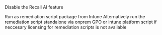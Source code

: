 Disable the Recall AI feature

Run as remediation script package from Intune
Alternatively run the remediation script standalone via onprem GPO or intune platform script if neccesary licensing for remediation scripts is not available
